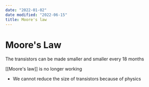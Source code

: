 ```yaml
---
date: "2022-01-02"
date modified: "2022-06-15"
title: Moore's law
---
```


# Moore's Law
The transistors can be made smaller and smaller every 18 months

[[Moore's law]] is no longer working
- We cannot reduce the size of transistors because of physics
